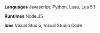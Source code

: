 **Languages**
Javascript, Python, Luau, Lua 5.1

**Runtimes**
Node.JS

**Ides**
Visual Studio, Visual Studio Code
